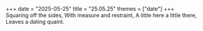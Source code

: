 +++
date = "2025-05-25"
title = "25.05.25"
themes = ["date"]
+++
Squaring off the sides,
With measure and restraint,
A little here a little there,
Leaves a dating quaint.
